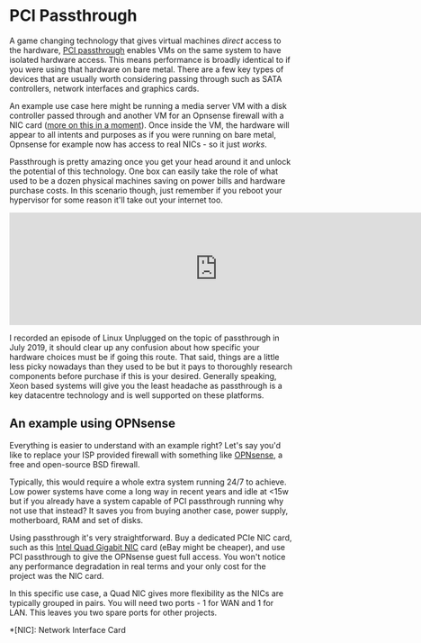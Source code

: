 # PCI Passthrough

A game changing technology that gives virtual machines *direct* access to the hardware, [PCI passthrough](https://wiki.archlinux.org/index.php/PCI_passthrough_via_OVMF) enables VMs on the same system to have isolated hardware access. This means performance is broadly identical to if you were using that hardware on bare metal. There are a few key types of devices that are usually worth considering passing through such as SATA controllers, network interfaces and graphics cards. 

An example use case here might be running a media server VM with a disk controller passed through and another VM for an Opnsense firewall with a NIC card ([more on this in a moment](#an-example-using-opnsense)). Once inside the VM, the hardware will appear to all intents and purposes as if you were running on bare metal, Opnsense for example now has access to real NICs - so it just *works*. 

Passthrough is pretty amazing once you get your head around it and unlock the potential of this technology. One box can easily take the role of what used to be a dozen physical machines saving on power bills and hardware purchase costs. In this scenario though, just remember if you reboot your hypervisor for some reason it'll take out your internet too.

<iframe src="https://fireside.fm/player/v2/RUkczH-V+9ZRzR3sB?theme=dark" width="740" height="200" frameborder="0" scrolling="no"></iframe>

I recorded an episode of Linux Unplugged on the topic of passthrough in July 2019, it should clear up any confusion about how specific your hardware choices must be if going this route. That said, things are a little less picky nowadays than they used to be but it pays to thoroughly research components before purchase if this is your desired. Generally speaking, Xeon based systems will give you the least headache as passthrough is a key datacentre technology and is well supported on these platforms.

## An example using OPNsense

Everything is easier to understand with an example right? Let's say you'd like to replace your ISP provided firewall with something like [OPNsense](https://opnsense.org/), a free and open-source BSD firewall.

Typically, this would require a whole extra system running 24/7 to achieve. Low power systems have come a long way in recent years and idle at <15w but if you already have a system capable of PCI passthrough running why not use that instead? It saves you from buying another case, power supply, motherboard, RAM and set of disks.

Using passthrough it's very straightforward. Buy a dedicated PCIe NIC card, such as this [Intel Quad Gigabit NIC](https://amzn.to/3nVAknX) card (eBay might be cheaper), and use PCI passthrough to give the OPNsense guest full access. You won't notice any performance degradation in real terms and your only cost for the project was the NIC card.

In this specific use case, a Quad NIC gives more flexibility as the NICs are typically grouped in pairs. You will need two ports - 1 for WAN and 1 for LAN. This leaves you two spare ports for other projects.

*[NIC]: Network Interface Card